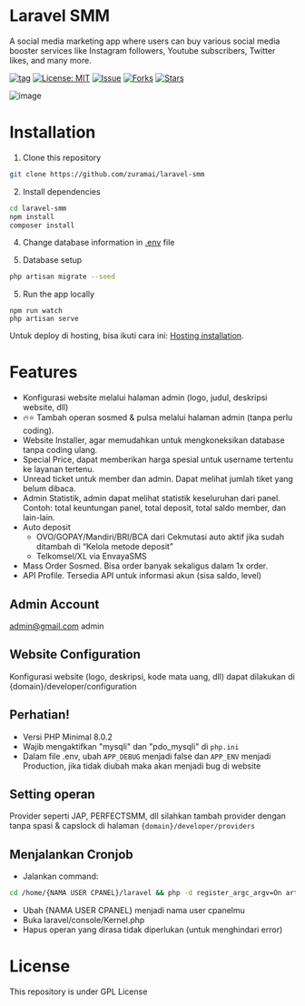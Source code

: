 # Laravel SMM

A social media marketing app where users can buy various social media booster services like Instagram followers, Youtube subscribers, Twitter likes, and many more.


[![tag](https://img.shields.io/github/tag/zuramai/laravel-smm.svg)](https://github.com/zuramai/laravel-smm) [![License: MIT](https://img.shields.io/badge/License-GPL-blue.svg)](https://github.com/zuramai/laravel-smm/blob/master/LICENSE) [![Issue](https://img.shields.io/github/issues/zuramai/laravel-smm)](https://img.shields.io/github/issues/zuramai/laravel-smm) [![Forks](https://img.shields.io/github/forks/zuramai/laravel-smm)](https://img.shields.io/github/forks/zuramai/laravel-smm) [![Stars](https://img.shields.io/github/stars/zuramai/laravel-smm)](https://img.shields.io/github/stars/zuramai/laravel-smm)

![image](https://user-images.githubusercontent.com/45036724/177029755-a54a7980-4ebd-4edb-801a-94b0fb4fd00a.png)

# Installation

1. Clone this repository
```bash
git clone https://github.com/zuramai/laravel-smm
```
2. Install dependencies
```bash
cd laravel-smm
npm install
composer install
```

4. Change database information in [.env](https://github.com/zuramai/laravel-smm/blob/master/.env) file

5. Database setup

```bash
php artisan migrate --seed
```

5. Run the app locally
```
npm run watch
php artisan serve
```

Untuk deploy di hosting, bisa ikuti cara ini: [Hosting installation](hosting-installation.md).

# Features

- Konfigurasi website melalui halaman admin (logo, judul, deskripsi website, dll)
- 🔥⭐ Tambah operan sosmed & pulsa melalui halaman admin (tanpa perlu coding).
- Website Installer, agar memudahkan untuk mengkoneksikan database tanpa coding ulang.
- Special Price, dapat memberikan harga spesial untuk username tertentu ke layanan tertenu.
- Unread ticket untuk member dan admin. Dapat melihat jumlah tiket yang belum dibaca.
- Admin Statistik, admin dapat melihat statistik keseluruhan dari panel. Contoh: total keuntungan panel, total deposit, total saldo member, dan lain-lain.
- Auto deposit 
    - OVO/GOPAY/Mandiri/BRI/BCA dari Cekmutasi auto aktif jika sudah ditambah di “Kelola metode deposit”
    - Telkomsel/XL via EnvayaSMS
- Mass Order Sosmed. Bisa order banyak sekaligus dalam 1x order.
- API Profile. Tersedia API untuk informasi akun (sisa saldo, level)

## Admin Account

admin@gmail.com	
admin

## Website Configuration

Konfigurasi website (logo, deskripsi, kode mata uang, dll) dapat dilakukan di {domain}/developer/configuration

## Perhatian!

- Versi PHP Minimal 8.0.2
- Wajib mengaktifkan "mysqli" dan "pdo_mysqli" di `php.ini`
- Dalam file .env, ubah `APP_DEBUG` menjadi false dan `APP_ENV` menjadi Production, jika tidak diubah maka akan menjadi bug di website

## Setting operan

Provider seperti JAP, PERFECTSMM, dll silahkan tambah provider dengan tanpa spasi & capslock di halaman `{domain}/developer/providers`


## Menjalankan Cronjob

- Jalankan command:
```bash
cd /home/{NAMA USER CPANEL}/laravel && php -d register_argc_argv=On artisan schedule:run >> /home/{NAMA USER CPANEL}/logs/cron.log 2>&1 
```

- Ubah {NAMA USER CPANEL} menjadi nama user cpanelmu
- Buka laravel/console/Kernel.php
- Hapus operan yang dirasa tidak diperlukan (untuk menghindari error)






# License

This repository is under GPL License
